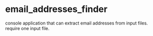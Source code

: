 # email_addresses_finder
console application that can extract email addresses from input files.
require one input file.
